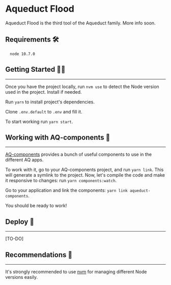 # Aqueduct Flood

Aqueduct Flood is the third tool of the Aqueduct family. More info soon.

## Requirements 🛠️
```
  node 10.7.0
```

## Getting Started 👨‍💻
---

Once you have the project locally, run `nvm use` to detect the Node version used in the project. Install if needed.

Run `yarn` to install project's dependencies.

Clone `.env.default` to `.env` and fill it.

To start working run `yarn start`.

## Working with AQ-components 🔗
--- 
[AQ-components](https://vizzuality.github.io/aqueduct-components/) provides a bunch of useful components to use in the different AQ apps.

To work with it, go to your AQ-components project, and run `yarn link`. This will generate a symlink to the project. Now, let's compile
the code and make it responsive to changes: run `yarn components:watch`.

Go to your application and link the components: `yarn link aqueduct-components`.

You should be ready to work!


## Deploy 🚀
---

[TO-DO]


## Recommendations 🐰
---

It's strongly recommended to use [nvm](https://github.com/creationix/nvm) for managing different Node versions easily.


